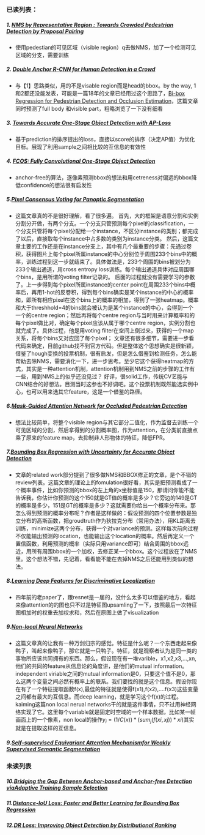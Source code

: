### 已读列表：
##### 1. [NMS by Representative Region : Towards Crowded Pedestrian Detection by Proposal Pairing](https://arxiv.org/pdf/2003.12729.pdf)
- 使用pedestian的可见区域（visible region）q去做NMS，加了一个检测可见区域的分支，需要训练
##### 2. [Double Anchor R-CNN for Human Detection in a Crowd](https://arxiv.org/pdf/1909.09998.pdf)
- 与【1】思路类似，用的不是visable region而是head的bbox。by the way, 1和2都还没能发表，可能是一篇18年的文章已经用过这个思路了，[Bi-box Regression for Pedestrian Detection and
Occlusion Estimation](http://openaccess.thecvf.com/content_ECCV_2018/papers/CHUNLUAN_ZHOU_Bi-box_Regression_for_ECCV_2018_paper.pdf)，这篇文章同时预测了full body 和visible part，粗略浏览了一下没有细看
##### 3. [Towards Accurate One-Stage Object Detection with AP-Loss](http://openaccess.thecvf.com/content_CVPR_2019/papers/Chen_Towards_Accurate_One-Stage_Object_Detection_With_AP-Loss_CVPR_2019_paper.pdf)
- 基于prediction的排序提出的loss，直接以score的排序（决定AP值）为优化目标。展现了利用sample之间相比较的互信息的有效性
##### 4. [FCOS: Fully Convolutional One-Stage Object Detection](https://arxiv.org/pdf/1904.01355.pdf)
- anchor-free的算法，逐像素预测bbox的想法和用cetreness对偏远的bbox降低confidence的想法很有启发性
##### 5.[Pixel Consensus Voting for Panoptic Segmentation](https://arxiv.org/pdf/2004.01849.pdf)
- 这篇文章真的不是很好理解，看了很多遍。
  首先，大的框架是语意分割和实例分割分开做，有两个分支。一个分支只管预测每个pixel的classification，一个分支只管将每个pixel分配给一个instance，不区分instance的类别；都完成了以后，直接取每个instance中占多数的类别为instance分类。
  然后，这篇文章主要的工作还是在instance分支上，其中有几个最重要的步骤：先通过卷积，获得图片上每个pixel所属instance的中心分别位于周围233个bins中的概率，训练过程到这一步就结束了。具体做法是，233个周围的bins被划分为233个输出通道，用cross entropy loss训练。每个输出通道具体对应周围哪个bins，是用所谓的voting filter记录的。
  后面的过程就没有需要学习的参数了。上一步得到每个pixel所属instance的center point在周围233个bins中概率后，再用1-hot的反卷积，得到每个bins确实是某个instance的中心的概率和，即所有相应pixel在这个bins上的概率的相加，得到了一张heatmap。概率和大于threshhold=4的bins就会被认为是某个instance的中心，会得到一个一个的centre region；然后再将每个centre region与当时用来计算概率和的每个pixel做比对，确定每个pixel应该从属于哪个centre region，实例分割也就完成了。具体过程，他是用voting filter在空间上倒过来，获得的一个map关系，将每个bins又对应回了每个pixel；
  文章还有很多细节，需要进一步看代码来确定，目前github找不到官方代码。但是整体这个思想确实是很新颖，借鉴了hough变换的投票机制，很有启发，但是怎么借鉴到检测任务，怎么能帮助去除NMS，需要消化一下，进一步思考。至少它这个获得heatmap的方式，其实是一种attention机制，attention机制用到NMS之前的步骤的工作有一些，用到NMS上的似乎还没见过？
  好评，很solid工作，传统CV艺能与CNN结合的好想法。目测当时这参也不好调吧。这个投票机制既然能选实例中心，也可以用来选其它feature，这是一个借鉴的路径。
##### 6.[Mask-Guided Attention Network for Occluded Pedestrian Detection](http://openaccess.thecvf.com/content_ICCV_2019/papers/Pang_Mask-Guided_Attention_Network_for_Occluded_Pedestrian_Detection_ICCV_2019_paper.pdf)
- 想法比较简单，将整个visible region与其它部分二值化，作为监督去训练一个可见区域的分割，然后拿得到的分割概率图，作为attention，在分类前直接点乘了原来的feature map，去抑制非人形物体的特征，降低FPR。
##### 7.[Bounding Box Regression with Uncertainty for Accurate Object Detection](http://openaccess.thecvf.com/content_CVPR_2019/papers/He_Bounding_Box_Regression_With_Uncertainty_for_Accurate_Object_Detection_CVPR_2019_paper.pdf)
- 文章的related work部分提到了很多做NMS和BBOX修正的文章，是个不错的review列表。这篇文章的理论上的fomulation很好看，其实是把预测看成了一个概率事件，比如你预测的bbox的左上角的x坐标值是150，那请问你能不能告诉我，你估计你预测的这个150就是GT值的概率是多少？它旁边的149是GT的概率是多少，151是GT的概率是多少？这就需要你给出一个概率分布来。那怎么得到预测的概率分布呢？作者是这样做的：假设预测的四个位置参数是独立分布的高斯函数，把groudtruth作为狄拉克分布（常用办法），用KL距离去训练，minimize这两个分布，获得一个对variance的预测。这样每次前向过程不仅能输出预测的location，也能输出这个location的概率。然后再定义一个置信函数，利用预测的概率（实际只用variance即可）结合周围的bbox远近，用所有周围bbox的一个加权，去修正某一个bbox。这个过程放在了NMS里。这个想法不错，先记着，看看能不能在去掉NMS之后还能用到类似的想法。
##### 8.[Learning Deep Features for Discriminative Localization](https://www.cv-foundation.org/openaccess/content_cvpr_2016/papers/Zhou_Learning_Deep_Features_CVPR_2016_paper.pdf)
- 四年前的老paper了，跟resnet是一届的，没什么太多可以借鉴的地方，看起来像attention的的图也只不过是特征图upsamling了一下，按照最后一次特征图相加时的权重去加权求和，然后在原图上做了visualization
##### 9.[Non-local Neural Networks](http://openaccess.thecvf.com/content_cvpr_2018/papers/Wang_Non-Local_Neural_Networks_CVPR_2018_paper.pdf)
- 这篇文章真的让我有一种万剑归宗的感觉。特征是什么呢？一个东西走起来像鸭子，叫起来像鸭子，那它就是一只鸭子。特征，就是观察者认为是同一类的事物所应该共同拥有的东西。那么，假设现在有一堆varible，x1,x2,x3,...,xn,他们的共同的feature从信息论的角度讲，是他们的mutual information。independent viriable之间的mutual information是0，只要这个值不是0，那么这两个变量之间必然有概率上的联系。我们要找的就是这个信息。假设你现在有了一个特征提取函数f(x),最佳的特征就是使得f(x1),f(x2),....f(x3)这些变量之间都有最大的互信息。而deep learning，就是学习这个f(x)的过程。kaiming这篇non local nerual networks干的就是这件事情，只不过用神经网络实现了它。这里每个variable就是固定时空域的一个样本数据，比如某一帧画面上的一个像素，non local的操作$y_i=(1/C(x))*(sum_j(f(xi,xj))*xi)$其实就是在提取这样的互信息。
##### 9.[Self-supervised Equivariant Attention Mechanismfor Weakly Supervised Semantic Segmentation](https://arxiv.org/pdf/2004.04581.pdf)


### 未读列表
##### 10.[Bridging the Gap Between Anchor-based and Anchor-free Detection viaAdaptive Training Sample Selection](https://arxiv.org/pdf/1912.02424.pdf)
##### 11.[Distance-IoU Loss: Faster and Better Learning for Bounding Box Regression](https://arxiv.org/pdf/1911.08287.pdf)
##### 12.[DR Loss: Improving Object Detection by Distributional Ranking](https://arxiv.org/pdf/1907.10156.pdf)


